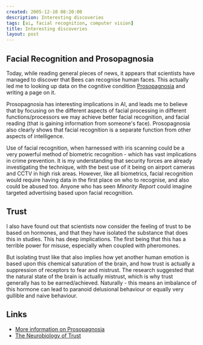 ```yaml
---
created: 2005-12-10 08:20:00
description: Interesting discoveries
tags: [ai, facial recognition, computer vision]
title: Interesting discoveries
layout: post
---
```

## Facial Recognition and Prosopagnosia

Today, while reading general pieces of news, it appears that scientists have managed to discover that Bees can recognise human faces. This actually led me to looking up data on the cognitive condition [Prosopagnosia](/wiki/prosopagnosia "A human disability to see faces") and writing a page on it.

Prosopagnosia has interesting implications in AI, and leads me to believe that by focusing on the different aspects of facial processing in different functions/processors we may achieve better facial recognition, and facial reading (that is gaining information from someone's face). Prosopagnosia also clearly shows that facial recognition is a separate function from other aspects of intelligence.

Use of facial recognition, when harnessed with iris scanning could be a very powerful method of biometric recognition - which has vast implications in crime prevention. It is my understanding that security forces are already investigating the technique, with the best use of it being on airport cameras and CCTV in high risk areas. However, like all biometrics, facial recognition would require having data in the first place on who to recognise, and also could be abused too. Anyone who has seen *Minority Report* could imagine targeted advertising based upon facial recognition.

## Trust

I also have found out that scientists now consider the feeling of trust to be based on hormones, and that they have isolated the substance that does this in studies. This has deep implications. The first being that this has a terrible power for misuse, especially when coupled with pheromones.

But isolating trust like that also implies how yet another human emotion is based upon this chemical saturation of the brain, and how trust is actually a suppression of receptors to fear and mistrust. The research suggested that the natural state of the brain is actually mistrust, which is why trust generally has to be earned/achieved. Naturally - this means an imbalance of this hormone can lead to paranoid delusional behaviour or equally very gullible and naive behaviour.

## Links

* [More information on Prosopagnosia](/wiki/prosopagnosia "A human disability to see faces")
* [The Neurobiology of Trust](https://www.scientificamerican.com/article/the-neurobiology-of-trust/)
